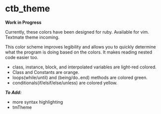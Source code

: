 ctb_theme
=========

**Work in Progress**

Currently, these colors have been designed for ruby. 
Available for vim. 
Textmate theme incoming.


This color scheme improves legibility and allows you to quickly determine what the program is doing based on the colors.
It makes reading nested code easier too.

- class, instance, block, and interpolated variables are light-red colored.
- Class and Constants are orange.
- loops(while/until) and (being/do..end) methods are colored green.
- conditionals(if/elsif/else/unless) are colored yellow.

***To Add:***
- more syntax highlighting
- tmTheme
